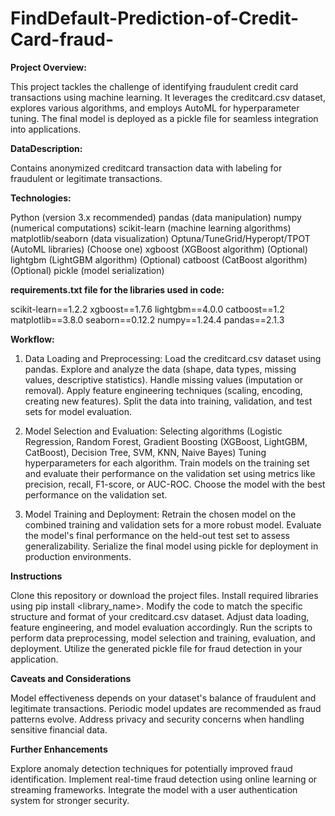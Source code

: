 # FindDefault-Prediction-of-Credit-Card-fraud-

**Project Overview:**

This project tackles the challenge of identifying fraudulent credit card transactions using machine learning. It leverages the creditcard.csv dataset, explores various algorithms, and employs AutoML for hyperparameter tuning. The final model is deployed as a pickle file for seamless integration into applications.

**DataDescription:**

Contains anonymized creditcard transaction data with labeling for fraudulent or legitimate transactions. 

**Technologies:**

Python (version 3.x recommended)
pandas (data manipulation)
numpy (numerical computations)
scikit-learn (machine learning algorithms)
matplotlib/seaborn (data visualization)
Optuna/TuneGrid/Hyperopt/TPOT (AutoML libraries) (Choose one)
xgboost (XGBoost algorithm) (Optional)
lightgbm (LightGBM algorithm) (Optional)
catboost (CatBoost algorithm) (Optional)
pickle (model serialization)

**requirements.txt file for the libraries used in code:**

scikit-learn==1.2.2
xgboost==1.7.6
lightgbm==4.0.0
catboost==1.2
matplotlib==3.8.0
seaborn==0.12.2
numpy==1.24.4
pandas==2.1.3


**Workflow:**
1. Data Loading and Preprocessing:
   Load the creditcard.csv dataset using pandas.
   Explore and analyze the data (shape, data types, missing values, descriptive statistics).
   Handle missing values (imputation or removal).
   Apply feature engineering techniques (scaling, encoding, creating new features).
   Split the data into training, validation, and test sets for model evaluation.
   
2. Model Selection and Evaluation:
   Selecting algorithms (Logistic Regression, Random Forest,  Gradient Boosting (XGBoost, LightGBM, CatBoost), Decision Tree, SVM, KNN, Naive Bayes)
   Tuning hyperparameters for each algorithm.
   Train models on the training set and evaluate their performance on the validation set using metrics like precision, recall, F1-score, or AUC-ROC.
   Choose the model with the best performance on the validation set.
   
3. Model Training and Deployment:
   Retrain the chosen model on the combined training and validation sets for a more robust model.
   Evaluate the model's final performance on the held-out test set to assess generalizability.
   Serialize the final model using pickle for deployment in production environments.

**Instructions**

Clone this repository or download the project files.
Install required libraries using pip install <library_name>.
Modify the code to match the specific structure and format of your creditcard.csv dataset. Adjust data loading, feature engineering, and model evaluation accordingly.
Run the scripts to perform data preprocessing, model selection and training, evaluation, and deployment.
Utilize the generated pickle file for fraud detection in your application.

**Caveats and Considerations**

Model effectiveness depends on your dataset's balance of fraudulent and legitimate transactions.
Periodic model updates are recommended as fraud patterns evolve.
Address privacy and security concerns when handling sensitive financial data.

**Further Enhancements**

Explore anomaly detection techniques for potentially improved fraud identification.
Implement real-time fraud detection using online learning or streaming frameworks.
Integrate the model with a user authentication system for stronger security.


